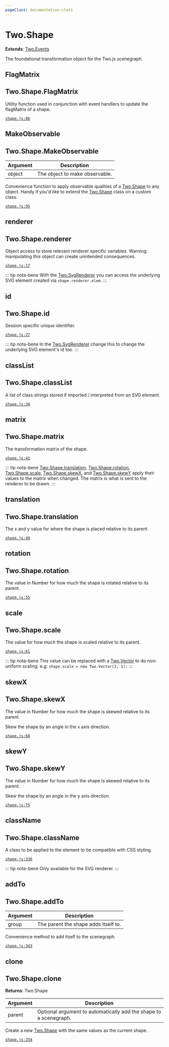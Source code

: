```yaml
---
pageClass: documentation-class
---
```


# Two.Shape


<div class="extends">

__Extends__: [Two.Events](/documentation/events/)

</div>


The foundational transformation object for the Two.js scenegraph.


<div class="meta">
  <custom-button text="Source" type="source" href="https://github.com/jonobr1/two.js/blob/dev/C:\Users\pures\Jono\two-js\src/shape.js" />
</div>







<div class="static function ">

## FlagMatrix

<h2 class="longname" aria-hidden="true"><span class="prefix">Two.Shape.</span><span class="shortname">FlagMatrix</span></h2>















<div class="description">

Utility function used in conjunction with event handlers to update the flagMatrix of a shape.

</div>



<div class="meta">

  [`shape.js:86`](https://github.com/jonobr1/two.js/blob/dev/C:\Users\pures\Jono\two-js\src/shape.js#L86)

</div>






</div>



<div class="static function ">

## MakeObservable

<h2 class="longname" aria-hidden="true"><span class="prefix">Two.Shape.</span><span class="shortname">MakeObservable</span></h2>












<div class="params">

| Argument | Description |
| ---- | ----------- |
|  object  | The object to make observable. |
</div>




<div class="description">

Convenience function to apply observable qualities of a [Two.Shape](/documentation/shape) to any object. Handy if you'd like to extend the [Two.Shape](/documentation/shape) class on a custom class.

</div>



<div class="meta">

  [`shape.js:95`](https://github.com/jonobr1/two.js/blob/dev/C:\Users\pures\Jono\two-js\src/shape.js#L95)

</div>






</div>



<div class="instance member ">

## renderer

<h2 class="longname" aria-hidden="true"><span class="prefix">Two.Shape.</span><span class="shortname">renderer</span></h2>










<div class="properties">



</div>






<div class="description">

Object access to store relevant renderer specific variables. Warning: manipulating this object can create unintended consequences.

</div>



<div class="meta">

  [`shape.js:17`](https://github.com/jonobr1/two.js/blob/dev/C:\Users\pures\Jono\two-js\src/shape.js#L17)

</div>



<div class="tags">


::: tip nota-bene
With the [Two.SvgRenderer](/documentation/svgrenderer) you can access the underlying SVG element created via `shape.renderer.elem`.
:::


</div>




</div>



<div class="instance member ">

## id

<h2 class="longname" aria-hidden="true"><span class="prefix">Two.Shape.</span><span class="shortname">id</span></h2>










<div class="properties">

Session specific unique identifier.

</div>








<div class="meta">

  [`shape.js:27`](https://github.com/jonobr1/two.js/blob/dev/C:\Users\pures\Jono\two-js\src/shape.js#L27)

</div>



<div class="tags">


::: tip nota-bene
In the [Two.SvgRenderer](/documentation/svgrenderer) change this to change the underlying SVG element's id too.
:::


</div>




</div>



<div class="instance member ">

## classList

<h2 class="longname" aria-hidden="true"><span class="prefix">Two.Shape.</span><span class="shortname">classList</span></h2>










<div class="properties">



</div>






<div class="description">

A list of class strings stored if imported / interpreted  from an SVG element.

</div>



<div class="meta">

  [`shape.js:34`](https://github.com/jonobr1/two.js/blob/dev/C:\Users\pures\Jono\two-js\src/shape.js#L34)

</div>






</div>



<div class="instance member ">

## matrix

<h2 class="longname" aria-hidden="true"><span class="prefix">Two.Shape.</span><span class="shortname">matrix</span></h2>










<div class="properties">



</div>






<div class="description">

The transformation matrix of the shape.

</div>



<div class="meta">

  [`shape.js:41`](https://github.com/jonobr1/two.js/blob/dev/C:\Users\pures\Jono\two-js\src/shape.js#L41)

</div>



<div class="tags">


::: tip nota-bene
[Two.Shape.translation](/documentation/shape/#two-shape-translation), [Two.Shape.rotation](/documentation/shape/#two-shape-rotation), [Two.Shape.scale](/documentation/shape/#two-shape-scale), [Two.Shape.skewX](/documentation/shape/#two-shape-skewx), and [Two.Shape.skewY](/documentation/shape/#two-shape-skewy) apply their values to the matrix when changed. The matrix is what is sent to the renderer to be drawn.
:::


</div>




</div>



<div class="instance member ">

## translation

<h2 class="longname" aria-hidden="true"><span class="prefix">Two.Shape.</span><span class="shortname">translation</span></h2>










<div class="properties">

The x and y value for where the shape is placed relative to its parent.

</div>








<div class="meta">

  [`shape.js:49`](https://github.com/jonobr1/two.js/blob/dev/C:\Users\pures\Jono\two-js\src/shape.js#L49)

</div>






</div>



<div class="instance member ">

## rotation

<h2 class="longname" aria-hidden="true"><span class="prefix">Two.Shape.</span><span class="shortname">rotation</span></h2>










<div class="properties">

The value in Number for how much the shape is rotated relative to its parent.

</div>








<div class="meta">

  [`shape.js:55`](https://github.com/jonobr1/two.js/blob/dev/C:\Users\pures\Jono\two-js\src/shape.js#L55)

</div>






</div>



<div class="instance member ">

## scale

<h2 class="longname" aria-hidden="true"><span class="prefix">Two.Shape.</span><span class="shortname">scale</span></h2>










<div class="properties">

The value for how much the shape is scaled relative to its parent.

</div>








<div class="meta">

  [`shape.js:61`](https://github.com/jonobr1/two.js/blob/dev/C:\Users\pures\Jono\two-js\src/shape.js#L61)

</div>



<div class="tags">


::: tip nota-bene
This value can be replaced with a [Two.Vector](/documentation/vector) to do non-uniform scaling. e.g: `shape.scale = new Two.Vector(2, 1);`
:::


</div>




</div>



<div class="instance member ">

## skewX

<h2 class="longname" aria-hidden="true"><span class="prefix">Two.Shape.</span><span class="shortname">skewX</span></h2>










<div class="properties">

The value in Number for how much the shape is skewed relative to its parent.

</div>






<div class="description">

Skew the shape by an angle in the x axis direction.

</div>



<div class="meta">

  [`shape.js:68`](https://github.com/jonobr1/two.js/blob/dev/C:\Users\pures\Jono\two-js\src/shape.js#L68)

</div>






</div>



<div class="instance member ">

## skewY

<h2 class="longname" aria-hidden="true"><span class="prefix">Two.Shape.</span><span class="shortname">skewY</span></h2>










<div class="properties">

The value in Number for how much the shape is skewed relative to its parent.

</div>






<div class="description">

Skew the shape by an angle in the y axis direction.

</div>



<div class="meta">

  [`shape.js:75`](https://github.com/jonobr1/two.js/blob/dev/C:\Users\pures\Jono\two-js\src/shape.js#L75)

</div>






</div>



<div class="instance member ">

## className

<h2 class="longname" aria-hidden="true"><span class="prefix">Two.Shape.</span><span class="shortname">className</span></h2>










<div class="properties">

A class to be applied to the element to be compatible with CSS styling.

</div>








<div class="meta">

  [`shape.js:336`](https://github.com/jonobr1/two.js/blob/dev/C:\Users\pures\Jono\two-js\src/shape.js#L336)

</div>



<div class="tags">


::: tip nota-bene
Only available for the SVG renderer.
:::


</div>




</div>



<div class="instance function ">

## addTo

<h2 class="longname" aria-hidden="true"><span class="prefix">Two.Shape.</span><span class="shortname">addTo</span></h2>












<div class="params">

| Argument | Description |
| ---- | ----------- |
|  group  | The parent the shape adds itself to. |
</div>




<div class="description">

Convenience method to add itself to the scenegraph.

</div>



<div class="meta">

  [`shape.js:343`](https://github.com/jonobr1/two.js/blob/dev/C:\Users\pures\Jono\two-js\src/shape.js#L343)

</div>






</div>



<div class="instance function ">

## clone

<h2 class="longname" aria-hidden="true"><span class="prefix">Two.Shape.</span><span class="shortname">clone</span></h2>




<div class="returns">

__Returns__: Two.Shape



</div>









<div class="params">

| Argument | Description |
| ---- | ----------- |
|  parent  | Optional argument to automatically add the shape to a scenegraph. |
</div>




<div class="description">

Create a new [Two.Shape](/documentation/shape) with the same values as the current shape.

</div>



<div class="meta">

  [`shape.js:354`](https://github.com/jonobr1/two.js/blob/dev/C:\Users\pures\Jono\two-js\src/shape.js#L354)

</div>






</div>


